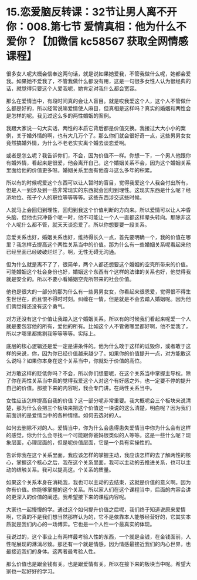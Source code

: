 # 15.恋爱脑反转课：32节让男人离不开你：008.第七节 爱情真相：他为什么不爱你？【加微信 kc58567 获取全网情感课程】

很多女人呢大概会信奉这两句话，就是说如果她爱我，不管我做什么呢，她都会爱我。如果她不爱我了，不管我做什么都没有用，这是一句很多女性人认为很经典的话，就觉得只要这个人爱我呢，她肯定对我什么都会宽容。

那么在爱情当中，有段时间真的会让人盲目。就是哎我爱这个人，这个人不管做什么都是好的，所以经常说嘛爱情使人麻目，但真相是这样吗？真实的婚姻和两性会是怎样的呢。我见过这么多的两性婚姻的案例。

我跟大家说一句大实话，两性的本质它背后都是价值交换。我接过大大小小的案例，关于婚外情的啊，也有大几万个了。那么你们就会很好奇一点，这些男男女女竟然搞婚外情，为什么不老老实实离个婚去谈恋爱啊。

或者是怎么呢？我告诉你们，不会，因为价值不一样。你想一下，一个男人他跟你有婚外情，看起来是很爱，他会离开自己，这个婚姻关系不会，因为这个婚姻关系里面给他的价值更多呀。婚姻关系里面有他奋斗这么多年的积累。

所以有的时候呢爱这个东西可以让人暂时的盲目，觉得我爱这个人我会付出所有，但是人一到涉及到一些非常现实的东西就会回归到理性。这现实东西是什么呢？经济地位、孩子个人的职位等等等等。这些东西涉交这些时候。

人就马上会回归到理性，回归到我这个价值判断的方向来。所以爱情可以让人冲昏头脑，但他也只冲昏个呢一时，他不可能让一个人一直都这样晕头转向。那除非这个人呢什么都不管，就天天谈恋爱了。所以你想要要一段关系。

恋爱关系也好，婚姻关系也好，维持得长久一点，首先要明确一个，我的价值在哪里？我怎样去提高这个两性关系当中的价值。那为什么有一些婚姻关系呢看起来他已经里面已经破破烂烂了。啊，无性无碍无沟通。

但为什么就是离不了了，很简单，两个人都还想要这个婚姻的空壳所带来的价值。可能婚姻这个社会身份也好，婚姻这个东西有个这样的法律的关系也好，他觉得我就是安全的。所以不要小看婚姻空壳所带来的社会价值。

他也是很大的一部分的那为什么有一些男男女女，你看起来很恩爱，觉得恨不得生生世世在，而且恨不得时时刻。纠缠在一情，但是就是不会去踏入婚姻呢。因为他们俩觉得还没有这个勇气。

对方还没有这个价值让我踏入这个婚姻关系。所以有的时候我们看起来呢爱一个人就是要包容他的所有，爱他的所有。比如这个人不管做哪里都好啊，他不爱我了，所以才哪里都挑剔我等等等等。实际上。

底层的核心逻辑还是爱一定是讲条件的。他为什么敢于这样的诋毁你，或者敢于这样的来说，你，因为你已经价值越来越少了。如果你的价值提升一点，对方能敢这么说吗？如果你本身在这个关系当中，你就处于价值的高位。

对方敢这样的贬低你吗？不会，所以你们想要呢，在这个关系当中掌握主导权。除了你在两性关系当中真的觉得我爱这个人对这个有好感之外，也一定要不停的提升自己的价值。那接下来的内容呢，我会专门讲。在两性关系当中。

女性应该怎样提高自我的价值？这一部分呢非常重要。我大概呢会三个板块来说清楚，那为什么会把三个板块来把这个价值这一块说的这么清楚，明白呢？因为我们前面讲的是爱情当中的各种情绪。如何去选对的人。

如何去删除不对的人。爱情当中，你为什么会患得患失爱情当中你为什么会有这样的感觉，你为什么会寻找一个可能跟你爸妈很类似的人等等。这是一些什么呢？现象层面，心理层面的，但是呢价值层面，它是一个具有实操性的。

告诉你我在这个关系里面，我应该怎样的掌握主动，我应该怎样的去了解两性的核心，掌握这个核心之后，我在这个关系里面，我可以主动的去推进关系，也可以主动的结触关系。我可以提高这。个关系的质量。

如果这个关系本身在消耗我，我也可以主动的去结束，这就是价值的意义啊。因为你有价值。你能够掌握的这个关系。所以家人们在这个课程当中，后面的内容会讲的更深入的价值的阐述。我希望接下来的课程内容呢。

大家也一起慢慢的学。通过这个如何提升价值之后呢，我们终于知道说原来爱情啊，它真的不是我们想当然那样认为的，它不是依靠本人能够经营好的，它其实本质就是我们内心的一场博弈。它也是一个人性一个最真实的体现。

我说过的，这个事业上有两样最考验人性的东西，一个就是金钱，在金钱面前，人性呢展现的淋漓尽致。那还有一个就是情感，因为情感最接近我们的内心世界，也最接近我们的身体。这两者最考验人性。

那么价值也是跟金钱有关。也是跟爱情有关。所以在接下来的板块当中呢。希望大家也一起好好的学习。